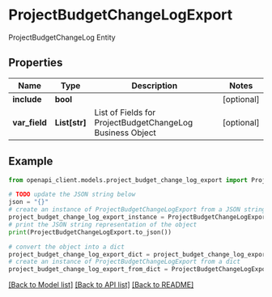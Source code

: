 # ProjectBudgetChangeLogExport

ProjectBudgetChangeLog Entity

## Properties

Name | Type | Description | Notes
------------ | ------------- | ------------- | -------------
**include** | **bool** |  | [optional] 
**var_field** | **List[str]** | List of Fields for ProjectBudgetChangeLog Business Object | [optional] 

## Example

```python
from openapi_client.models.project_budget_change_log_export import ProjectBudgetChangeLogExport

# TODO update the JSON string below
json = "{}"
# create an instance of ProjectBudgetChangeLogExport from a JSON string
project_budget_change_log_export_instance = ProjectBudgetChangeLogExport.from_json(json)
# print the JSON string representation of the object
print(ProjectBudgetChangeLogExport.to_json())

# convert the object into a dict
project_budget_change_log_export_dict = project_budget_change_log_export_instance.to_dict()
# create an instance of ProjectBudgetChangeLogExport from a dict
project_budget_change_log_export_from_dict = ProjectBudgetChangeLogExport.from_dict(project_budget_change_log_export_dict)
```
[[Back to Model list]](../README.md#documentation-for-models) [[Back to API list]](../README.md#documentation-for-api-endpoints) [[Back to README]](../README.md)


